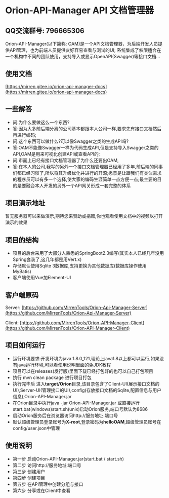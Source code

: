 # Orion-API-Manager  API 文档管理器

## QQ交流群号: 796665306 
Orion-API-Manager(以下简称: OAM)是一个API文档管理器，为后端开发人员提供API管理，也为前端人员提供友好容易查看与测试的UI;
系统集成了权限适合在一个机构中不同的团队使用，支持导入或显示OpenAPI(Swagger)等接口文档...

## 使用文档
[https://mirren.gitee.io/orion-api-manager-docs](https://mirren.gitee.io/orion-api-manager-docs)

## 一些解答
- 问:为什么要做这么一个东西?
- 答:因为大多前后端分离的公司基本都跟本人公司一样,要求先有接口文档然后再进行编码;
- 问:这个东西可以做什么?可以像Swagger之类的生成API吗?
- 答:OAM不能像Swagger一样为代码生成API,但是支持导入Swagger之类的API,OAM是用来可视化创建API或查看API的;
- 问:市面上已经有接口文档管理器了为什么还要出OAM,
- 答:在本人的公司,我写的另外一个接口文档管理器已经用了多年,前后端的同事们都已经习惯了,所以将其升级优化并进行的开源;愿景是让跟我们有类似需求的程序员可以有多一个选择,使大家的编码生涯简单一点方便一点;最主要的目的是要融合本人开发的另外一个API网关形成一套完整的体系

## 项目演示地址
暂无服务器可以来做演示,期待您来赞助或捐赠,你也观看使用文档中的视频以打开演示的效果

## 项目的结构
- 项目的后台采用了大部分人熟悉的SpringBoot2.3编写(其实本人已经几年没用Spring套装了,这几年都是用Vert.x)
- 存储默认使用Sqlite 3数据库,支持更换为其他数据库(数据库操作使用MyBatis)
- 客户端使用Vue加Element-UI

## 客户端原码
Server: [https://github.com/MirrenTools/Orion-Api-Manager-Server](https://github.com/MirrenTools/Orion-Api-Manager-Server)

Client: [https://github.com/MirrenTools/Orion-API-Manager-Client](https://github.com/MirrenTools/Orion-API-Manager-Client)

## 项目如何运行
- 运行环境要求:开发环境为java 1.8.0_121,理论上java1.8以上都可以运行,如果没有java运行环境,可以看使用说明里面的免JDK教程
- 项目可以在releases(发行版)里面下载已经打包好的也可以自己打包项目
- 执行 mvn clean package 进行项目打包
- 执行完毕后 进入**target/Orion**目录,该目录包含了Client-UI(展示接口文档的UI),Server-UI(管理接口的UI),config(存放接口文档的Sqlite,配置信息与用户信息),Orion-API-Manager.jar
- 在Orion目录中执行java -jar Orion-API-Manager.jar 或直接运行start.bat(windows)start.sh(unix)启动Orion服务,端口号默认为8686
- 启动Orion服务后在浏览器访问http://服务地址:端口号
- 默认超级管理员登录账号为**X-root**,登录密码为**helloOAM**,超级管理员账号在config/user.json中管理

## 使用说明
- 第一步 启动Orion-API-Manager.jar(start.bat / start.sh)
- 第二步 访问http://服务地址:端口号
- 第三步 创建用户
- 第四步 创建项目
- 第五步 在API管理中创建分组与接口
- 第六步 分享或在Client中查看


